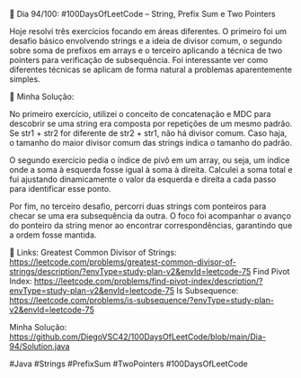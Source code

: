 🚀 Dia 94/100: #100DaysOfLeetCode – String, Prefix Sum e Two Pointers

Hoje resolvi três exercícios focando em áreas diferentes. O primeiro foi um desafio básico envolvendo strings e a ideia de divisor comum, o segundo sobre soma de prefixos em arrays e o terceiro aplicando a técnica de two pointers para verificação de subsequência. Foi interessante ver como diferentes técnicas se aplicam de forma natural a problemas aparentemente simples.

🌟 Minha Solução:

No primeiro exercício, utilizei o conceito de concatenação e MDC para descobrir se uma string era composta por repetições de um mesmo padrão. Se str1 + str2 for diferente de str2 + str1, não há divisor comum. Caso haja, o tamanho do maior divisor comum das strings indica o tamanho do padrão.

O segundo exercício pedia o índice de pivô em um array, ou seja, um índice onde a soma à esquerda fosse igual à soma à direita. Calculei a soma total e fui ajustando dinamicamente o valor da esquerda e direita a cada passo para identificar esse ponto.

Por fim, no terceiro desafio, percorri duas strings com ponteiros para checar se uma era subsequência da outra. O foco foi acompanhar o avanço do ponteiro da string menor ao encontrar correspondências, garantindo que a ordem fosse mantida.

📌 Links:
Greatest Common Divisor of Strings: https://leetcode.com/problems/greatest-common-divisor-of-strings/description/?envType=study-plan-v2&envId=leetcode-75
Find Pivot Index: https://leetcode.com/problems/find-pivot-index/description/?envType=study-plan-v2&envId=leetcode-75
Is Subsequence: https://leetcode.com/problems/is-subsequence/?envType=study-plan-v2&envId=leetcode-75

Minha Solução: https://github.com/DiegoVSC42/100DaysOfLeetCode/blob/main/Dia-94/Solution.java

#Java #Strings #PrefixSum #TwoPointers #100DaysOfLeetCode
